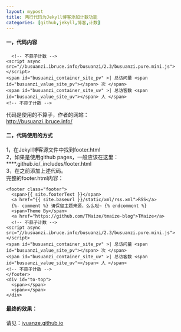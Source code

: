 ```yaml
---
layout: mypost
title: 两行代码为Jekyll博客添加计数功能
categories: [github,jekyll,博客,计数]
---
```

#### 一，代码内容

```
  <!-- 不蒜子计数 -->
<script async src="//busuanzi.ibruce.info/busuanzi/2.3/busuanzi.pure.mini.js"></script>
<span id="busuanzi_container_site_pv" >| 总访问量 <span id="busuanzi_value_site_pv"></span> 次 </span>
<span id="busuanzi_container_site_uv" >| 总访客数 <span id="busuanzi_value_site_uv"></span> 人 </span>
<!-- 不蒜子计数 -->	
```
代码是使用的不算子，作者的网站：
<br> http://busuanzi.ibruce.info/
#### 二，代码使用的方式
1，在Jekyll博客源文件中找到footer.html
<br>2，如果是使用github pages，一般应该在这里：
****.github.io/_includes/footer.html
<br>3，在</footer>之前添加上述代码。
<br>完整的footer.html内容：

```
<footer class="footer">
  <span>{{ site.footerText }}</span>
  <a href="{{ site.baseurl }}/static/xml/rss.xml">RSS</a>
  {%- comment %} 请保留主题来源，么么哒~ {% endcomment %}
  <span>Theme By</span>
  <a href="https://github.com/TMaize/tmaize-blog">TMaize</a>
  <!-- 不蒜子计数 -->
<script async src="//busuanzi.ibruce.info/busuanzi/2.3/busuanzi.pure.mini.js"></script>
<span id="busuanzi_container_site_pv" >| 总访问量 <span id="busuanzi_value_site_pv"></span> 次 </span>
<span id="busuanzi_container_site_uv" >| 总访客数 <span id="busuanzi_value_site_uv"></span> 人 </span>
<!-- 不蒜子计数 -->	
</footer>
<div id="to-top">
  <span></span>
  <span></span>
</div>
```
#### 最终的效果：
请见：<a href="https://iyuanze.github.io/" target="_blank">iyuanze.github.io</a>

